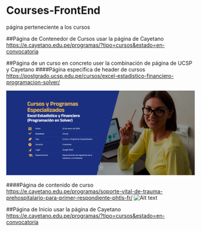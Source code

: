 # Courses-FrontEnd
página perteneciente a los cursos

##Página de Contenedor de Cursos
usar la página de Cayetano
https://e.cayetano.edu.pe/programas/?tipo=cursos&estado=en-convocatoria

##Página de un curso en concreto
user la combinación de página de UCSP y Cayetano
####Página específica de header de cursos
https://postgrado.ucsp.edu.pe/cursos/excel-estadistico-financiero-programacion-solver/

![Alt text](assets/images/references/image.png)

####Página de contenido de curso
https://e.cayetano.edu.pe/programas/soporte-vital-de-trauma-prehospitalario-para-primer-respondiente-phtls-fr/
![Alt text](assets/images/references/image1.png)

##Página de Inicio
usar la página de Cayetano
https://e.cayetano.edu.pe/programas/?tipo=cursos&estado=en-convocatoria

